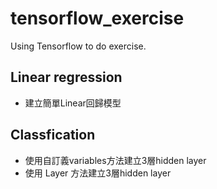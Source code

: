 # tensorflow_exercise
Using Tensorflow to do exercise.

## Linear regression
* 建立簡單Linear回歸模型

## Classfication
* 使用自訂義variables方法建立3層hidden layer
* 使用 Layer 方法建立3層hidden layer
